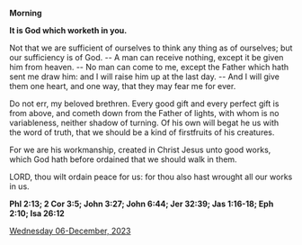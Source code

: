 **Morning**

**It is God which worketh in you.**
 
Not that we are sufficient of ourselves to think any thing as of ourselves; but our sufficiency is of God. -- A man can receive nothing, except it be given him from heaven. -- No man can come to me, except the Father which hath sent me draw him: and I will raise him up at the last day. -- And I will give them one heart, and one way, that they may fear me for ever.
 
Do not err, my beloved brethren. Every good gift and every perfect gift is from above, and cometh down from the Father of lights, with whom is no variableness, neither shadow of turning. Of his own will begat he us with the word of truth, that we should be a kind of firstfruits of his creatures.
 
For we are his workmanship, created in Christ Jesus unto good works, which God hath before ordained that we should walk in them.
 
LORD, thou wilt ordain peace for us: for thou also hast wrought all our works in us.  

**Phl 2:13; 2 Cor 3:5; John 3:27; John 6:44; Jer 32:39; Jas 1:16-18; Eph 2:10; Isa 26:12**

[Wednesday 06-December, 2023](https://t.me/daily_light)
